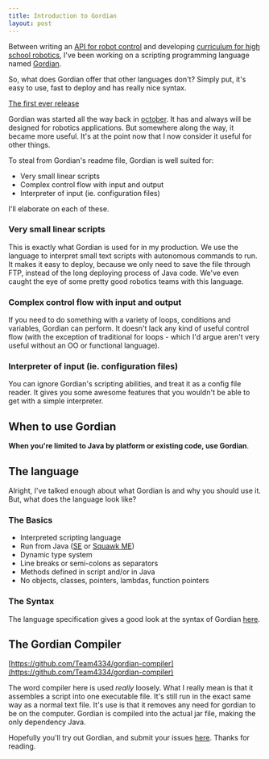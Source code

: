 ```yaml
---
title: Introduction to Gordian
layout: post
---
```


Between writing an [API for robot control](https://github.com/Team4334/atalibj) and developing [curriculum for high school robotics](https://github.com/joelg236/frc-west-curriculum), I've been working on a scripting programming language named [Gordian](http://team4334.github.io/gordian/).

So, what does Gordian offer that other languages don't? Simply put, it's easy to use, fast to deploy and has really nice syntax.

[The first ever release](https://github.com/Team4334/gordian/releases/tag/v0.0.1)

Gordian was started all the way back in [october](https://github.com/Team4334/gordian/commit/31ba3ec42640e07f685a385781aad691816a7841). It has and always will be designed for robotics applications. But somewhere along the way, it became more useful. It's at the point now that I now consider it useful for other things.

To steal from Gordian's readme file, Gordian is well suited for:

- Very small linear scripts
- Complex control flow with input and output
- Interpreter of input (ie. configuration files)

I'll elaborate on each of these.

### Very small linear scripts
This is exactly what Gordian is used for in my production. We use the language to interpret small text scripts with autonomous commands to run. It makes it easy to deploy, because we only need to save the file through FTP, instead of the long deploying process of Java code. We've even caught the eye of some pretty good robotics teams with this language.

### Complex control flow with input and output
If you need to do something with a variety of loops, conditions and variables, Gordian can perform. It doesn't lack any kind of useful control flow (with the exception of traditional for loops - which I'd argue aren't very useful without an OO or functional language).

### Interpreter of input (ie. configuration files)
You can ignore Gordian's scripting abilities, and treat it as a config file reader. It gives you some awesome features that you wouldn't be able to get with a simple interpreter.

## When to use Gordian

**When you're limited to Java by platform or existing code, use Gordian**.

## The language
Alright, I've talked enough about what Gordian is and why you should use it. But, what does the language look like?

### The Basics
- Interpreted scripting language
- Run from Java ([SE](https://github.com/Team4334/gordianSE) or [Squawk ME](https://github.com/Team4334/gordian))
- Dynamic type system
- Line breaks or semi-colons as separators
- Methods defined in script and/or in Java
- No objects, classes, pointers, lambdas, function pointers

### The Syntax
The language specification gives a good look at the syntax of Gordian [here](http://team4334.github.io/gordian/#data).

## The Gordian Compiler
[https://github.com/Team4334/gordian-compiler](https://github.com/Team4334/gordian-compiler)

The word compiler here is used *really* loosely. What I really mean is that it assembles a script into one executable file. It's still run in the exact same way as a normal text file. It's use is that it removes any need for gordian to be on the computer. Gordian is compiled into the actual jar file, making the only dependency Java.

Hopefully you'll try out Gordian, and submit your issues [here](https://github.com/Team4334/gordian/issues/new). Thanks for reading.

